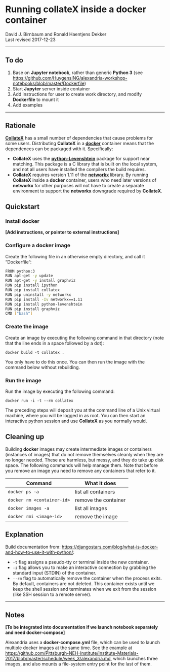 # Running collateX inside a docker container

David J. Birnbaum and Ronald Haentjens Dekker  
Last revised 2017-12-23

----
## To do

1. Base on **Jupyter notebook**, rather than generic **Python 3** (see <https://github.com/HuygensING/alexandria-workshop-notebooks/blob/master/Dockerfile>)
2. Start **Jupyter** server inside container
3. Add instructions for user to create work directory, and modify **Dockerfile** to mount it
4. Add examples

----


## Rationale

[**CollateX**](https://pypi.python.org/pypi/collatex) has a small number of dependencies that cause problems for some users. Distributing **CollateX** in a [**docker**](https://www.docker.com/) container means that the dependences can be packaged with it. Specifically:

* **CollateX** uses the [**python-Levenshtein**](https://pypi.python.org/pypi/python-Levenshtein) package for support near matching. This package is a C library that is built on the local system, and not all users have installed the compilers the build requires.
* **CollateX** requires version 1.11 of the [**networkx**](https://pypi.python.org/pypi/networkx) library. By running **CollateX** inside a **docker** container, users who need later versions of **networkx** for other purposes will not have to create a separate environment to support the **networkx** downgrade required by **CollateX**.

## Quickstart

### Install docker

**[Add instructions, or pointer to external instructions]**

### Configure a docker image

Create the following file in an otherwise empty directory, and call it “Dockerfile”:

```bash
FROM python:3
RUN apt-get -y update
RUN apt-get -y install graphviz
RUN pip install ipython
RUN pip install collatex
RUN pip uninstall -y networkx
RUN pip install -Iv networkx==1.11
RUN pip install python-levenshtein
RUN pip install graphviz
CMD ["bash"]
```

### Create the image

Create an image by executing the following command in that directory (note that the line ends in a space followed by a dot):

```
docker build -t collatex .
```

You only have to do this once. You can then run the image with the command below without rebuilding.

### Run the image

Run the image by executing the following command:

```
docker run -i -t --rm collatex
```

The preceding steps will deposit you at the command line of a Unix virtual machine, where you will be logged in as root. You can then start an interactive python session and use **CollateX** as you normally would.

## Cleaning up

Building **docker** images may create intermediate images or containers (instances of images) that do not remove themselves cleanly when they are no longer needed. These are harmless, but messy, and they do take up disk space. The following commands will help manage them. Note that before you remove an image you need to remove any containers that refer to it.

Command | What it does 
---- | ----
`docker ps -a` | list all containers 
`docker rm <container-id>` | remove the container
`docker images -a` | list all images
`docker rmi <image-id>` | remove the image

## Explanation

Build documentation from: <https://djangostars.com/blog/what-is-docker-and-how-to-use-it-with-python/>:

* `-t` flag assigns a pseudo-tty or terminal inside the new container.
* `-i` flag allows you to make an interactive connection by grabbing the standard input (STDIN) of the container.
* `--rm` flag to automatically remove the container when the process exits. By default, containers are not deleted. This container exists until we keep the shell session and terminates when we exit from the session (like SSH session to a remote server).

----

## Notes

**[To be integrated into documentation if we launch notebook separately and need docker-compose]**
 
Alexandria uses a **docker-compose.yml** file, which can be used to launch multiple docker images at the same time. See the example at <https://github.com/Pittsburgh-NEH-Institute/Institute-Materials-2017/blob/master/schedule/week_3/alexandria.md>, which launches three images, and also mounts a file-system entry point for the last of them.
